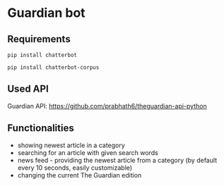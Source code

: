 # Guardian bot
## Requirements
`pip install chatterbot`

`pip install chatterbot-corpus`
## Used API
Guardian API: https://github.com/prabhath6/theguardian-api-python

## Functionalities
* showing newest article in a category
* searching for an article with given search words
* news feed - providing the newest article from a category (by default every 10 seconds, easily customizable)
* changing the current The Guardian edition
